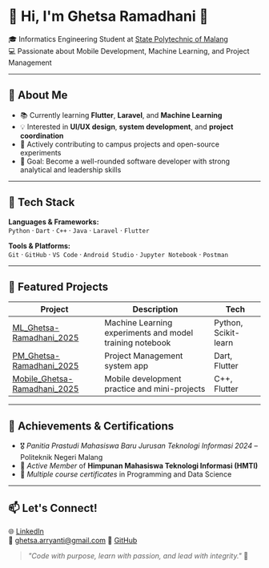 # 💫 Hi, I'm Ghetsa Ramadhani 👋  
🎓 Informatics Engineering Student at [State Polytechnic of Malang](https://www.polinema.ac.id)  
💻 Passionate about Mobile Development, Machine Learning, and Project Management  

---

## 🌱 About Me
- 📚 Currently learning **Flutter**, **Laravel**, and **Machine Learning**
- 💡 Interested in **UI/UX design**, **system development**, and **project coordination**
- 🚀 Actively contributing to campus projects and open-source experiments
- 🎯 Goal: Become a well-rounded software developer with strong analytical and leadership skills  

---

## 🧠 Tech Stack
**Languages & Frameworks:**  
`Python` · `Dart` · `C++` · `Java` · `Laravel` · `Flutter`  

**Tools & Platforms:**  
`Git` · `GitHub` · `VS Code` · `Android Studio` · `Jupyter Notebook` · `Postman`  

---

## 📂 Featured Projects
| Project | Description | Tech |
|----------|--------------|------|
| [ML_Ghetsa-Ramadhani_2025](https://github.com/Ghetsa/ML_Ghetsa-Ramadhani_2025) | Machine Learning experiments and model training notebook | Python, Scikit-learn |
| [PM_Ghetsa-Ramadhani_2025](https://github.com/Ghetsa/PM_Ghetsa-Ramadhani_2025) | Project Management system app | Dart, Flutter |
| [Mobile_Ghetsa-Ramadhani_2025](https://github.com/Ghetsa/Mobile_Ghetsa-Ramadhani_2025) | Mobile development practice and mini-projects | C++, Flutter |

---

## 🏅 Achievements & Certifications
- 🎖️ *Panitia Prastudi Mahasiswa Baru Jurusan Teknologi Informasi 2024* – Politeknik Negeri Malang  
- 💬 *Active Member* of **Himpunan Mahasiswa Teknologi Informasi (HMTI)**  
- 🧩 *Multiple course certificates* in Programming and Data Science  

---

## 📫 Let's Connect!
🌐 [LinkedIn]((https://www.linkedin.com/in/ghetsa-ramadhani-riska-arryanti-6b261b2a2/))  
📧 ghetsa.arryanti@gmail.com 
🐙 [GitHub](https://github.com/Ghetsa)  

> *"Code with purpose, learn with passion, and lead with integrity."* 💫
